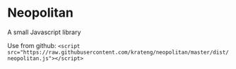 # Neopolitan

A small Javascript library

Use from github: `<script src="https://raw.githubusercontent.com/krateng/neopolitan/master/dist/neopolitan.js"></script>`
